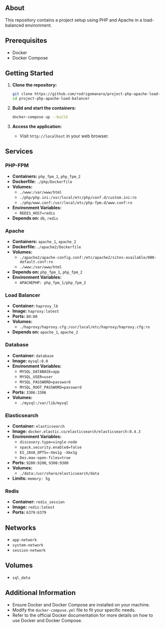 ## About

This repository contains a project setup using PHP and Apache in a load-balanced environment.

## Prerequisites

- Docker
- Docker Compose

## Getting Started

1. **Clone the repository:**
   ```sh
   git clone https://github.com/rodrigomanara/project-php-apache-load-balancer.git
   cd project-php-apache-load-balancer
   ```

2. **Build and start the containers:**
   ```sh
   docker-compose up --build
   ```

3. **Access the application:**
   - Visit `http://localhost` in your web browser.

## Services

### PHP-FPM
- **Containers:** `php_fpm_1`, `php_fpm_2`
- **Dockerfile:** `./php/Dockerfile`
- **Volumes:**
  - `./www:/var/www/html`
  - `./php/php.ini:/usr/local/etc/php/conf.d/custom.ini:ro`
  - `./php/www.conf:/usr/local/etc/php-fpm.d/www.conf:ro`
- **Environment Variables:**
  - `REDIS_HOST=redis`
- **Depends on:** `db`, `redis`

### Apache
- **Containers:** `apache_1`, `apache_2`
- **Dockerfile:** `./apache2/Dockerfile`
- **Volumes:**
  - `./apache2/apache-config.conf:/etc/apache2/sites-available/000-default.conf:ro`
  - `./www:/var/www/html`
- **Depends on:** `php_fpm_1`, `php_fpm_2`
- **Environment Variables:**
  - `APACHEPHP: php_fpm_1/php_fpm_2`

### Load Balancer
- **Container:** `haproxy_lb`
- **Image:** `haproxy:latest`
- **Ports:** `80:80`
- **Volumes:**
  - `./haproxy/haproxy.cfg:/usr/local/etc/haproxy/haproxy.cfg:ro`
- **Depends on:** `apache_1`, `apache_2`

### Database
- **Container:** `database`
- **Image:** `mysql:8.0`
- **Environment Variables:**
  - `MYSQL_DATABASE=app`
  - `MYSQL_USER=user`
  - `MYSQL_PASSWORD=password`
  - `MYSQL_ROOT_PASSWORD=password`
- **Ports:** `3306:3306`
- **Volumes:**
  - `./mysql:/var/lib/mysql`

### Elasticsearch
- **Container:** `elasticsearch`
- **Image:** `docker.elastic.co/elasticsearch/elasticsearch:8.4.3`
- **Environment Variables:**
  - `discovery.type=single-node`
  - `xpack.security.enabled=false`
  - `ES_JAVA_OPTS=-Xms1g -Xmx1g`
  - `Des.max-open-files=true`
- **Ports:** `9200:9200`, `9300:9300`
- **Volumes:**
  - `./data:/usr/share/elasticsearch/data`
- **Limits:** `memory: 5g`

### Redis
- **Container:** `redis_session`
- **Image:** `redis:latest`
- **Ports:** `6379:6379`

## Networks
- `app-network`
- `system-network`
- `session-network`

## Volumes
- `sql_data`

## Additional Information

- Ensure Docker and Docker Compose are installed on your machine.
- Modify the `docker-compose.yml` file to fit your specific needs.
- Refer to the official Docker documentation for more details on how to use Docker and Docker Compose.
```


